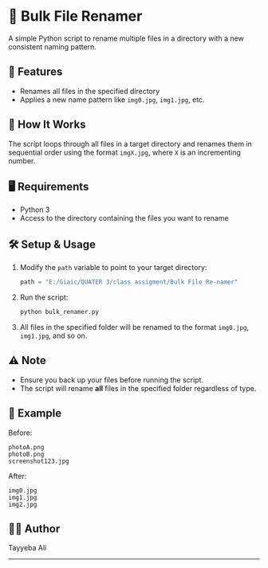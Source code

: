 # 📁 Bulk File Renamer

A simple Python script to rename multiple files in a directory with a new consistent naming pattern.

## 📌 Features

* Renames all files in the specified directory
* Applies a new name pattern like `img0.jpg`, `img1.jpg`, etc.

## 🧠 How It Works

The script loops through all files in a target directory and renames them in sequential order using the format `imgX.jpg`, where `X` is an incrementing number.

## 🖥️ Requirements

* Python 3
* Access to the directory containing the files you want to rename

## 🛠️ Setup & Usage

1. Modify the `path` variable to point to your target directory:

   ```python
   path = "E:/Giaic/QUATER 3/class assigment/Bulk File Re-namer"
   ```
2. Run the script:

   ```bash
   python bulk_renamer.py
   ```
3. All files in the specified folder will be renamed to the format `img0.jpg`, `img1.jpg`, and so on.

## ⚠️ Note

* Ensure you back up your files before running the script.
* The script will rename **all** files in the specified folder regardless of type.

## 📄 Example

Before:

```
photoA.png
photoB.png
screenshot123.jpg
```

After:

```
img0.jpg
img1.jpg
img2.jpg
```

## 🧑‍💻 Author

Tayyeba Ali

---
